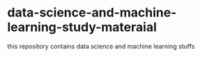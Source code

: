 # data-science-and-machine-learning-study-materaial
this repository contains data science and machine learning stuffs
